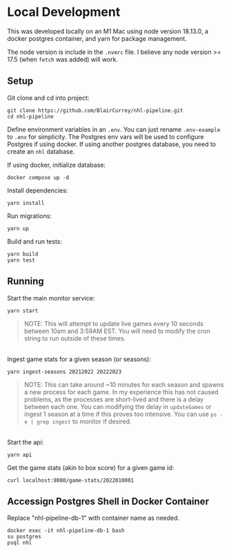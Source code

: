 # Local Development
This was developed locally on an M1 Mac using node version 18.13.0, a docker postgres container, and yarn for package management. 

The node version is include in the `.nvmrc` file. I believe any node version >= 17.5 (when `fetch` was added) will work.

## Setup
Git clone and cd into project:

    git clone https://github.com/BlairCurrey/nhl-pipeline.git
    cd nhl-pipeline

Define environment variables in an `.env`. You can just rename `.env-example` to `.env` for simplicity. The Postgres env vars will be used to configure Postgres if using docker. If using another postgres database, you need to create an `nhl` database.

If using docker, initialize database:

    docker compose up -d

Install dependencies:
  
    yarn install

Run migrations:

    yarn up

Build and run tests:

    yarn build
    yarn test

## Running
Start the main monitor service:

    yarn start

> NOTE: This will attempt to update live games every 10 seconds between 10am and 3:59AM EST. You will need to modify the cron string to run outside of these times.

<br>
Ingest game stats for a given season (or seasons):

    yarn ingest-seasons 20212022 20222023

> NOTE: This can take around ~10 minutes for each season and spawns a new process for each game. In my experience this has not caused problems, as the processes are short-lived and there is a delay between each one. You can modifying the delay in `updateGames` or ingest 1 season at a time if this proves too intensive. You can use `ps -e | grep ingest` to monitor if desired.

<br>
Start the api:

    yarn api

Get the game stats (akin to box score) for a given game id:

    curl localhost:8080/game-stats/2022010001

## Accessign Postgres Shell in Docker Container
Replace "nhl-pipeline-db-1" with container name as needed.

    docker exec -it nhl-pipeline-db-1 bash
    su postgres
    psql nhl
